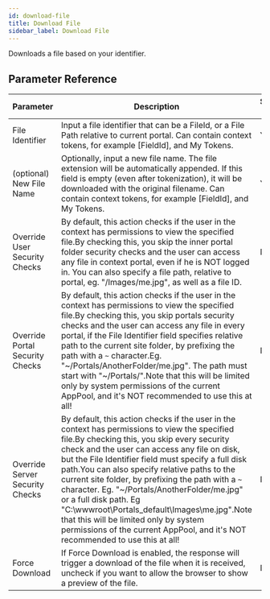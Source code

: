 ```yaml
---
id: download-file
title: Download File
sidebar_label: Download File
---
```



Downloads a file based on your identifier.

## Parameter Reference
| Parameter | Description | Supports Tokens | Default |
| -- | -- | -- | -- |
| File Identifier | Input a file identifier that can be a FileId, or a File Path relative to current portal. Can contain context tokens, for example [FieldId], and My Tokens. | Yes | None |
| (optional) New File Name | Optionally, input a new file name. The file extension will be automatically appended. If this field is empty (even after tokenization), it will be downloaded with the original filename. Can contain context tokens, for example [FieldId], and My Tokens. | Yes | None |
| Override User Security Checks | By default, this action checks if the user in the context has permissions to view the specified file.By checking this, you skip the inner portal folder security checks and the user can access any file in context portal, even if he is NOT logged in. You can also specify a file path, relative to portal, eg. "/Images/me.jpg", as well as a file ID. | No | None |
| Override Portal Security Checks | By default, this action checks if the user in the context has permissions to view the specified file.By checking this, you skip portals security checks and the user can access any file in every portal, if the File Identifier field specifies relative path to the current site folder, by prefixing the path with a `~` character.Eg. "~/Portals/AnotherFolder/me.jpg". The path must start with "~/Portals/".Note that this will be limited only by system permissions of the current AppPool, and it's NOT recommended to use this at all! | No | None |
| Override Server Security Checks | By default, this action checks if the user in the context has permissions to view the specified file.By checking this, you skip every security check and the user can access any file on disk, but the File Identifier field must specify a full disk path.You can also specify relative paths to the current site folder, by prefixing the path with a `~` character. Eg. "~/Portals/AnotherFolder/me.jpg" or a full disk path. Eg "C:\wwwroot\Portals\_default\Images\me.jpg".Note that this will be limited only by system permissions of the current AppPool, and it's NOT recommended to use this at all! | No | None |
| Force Download | If Force Download is enabled, the response will trigger a download of the file when it is received, uncheck if you want to allow the browser to show a preview of the file. | No | true |
